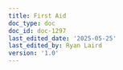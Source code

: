 ```yaml
---
title: First Aid
doc_type: doc
doc_id: doc-1297
last_edited_date: '2025-05-25'
last_edited_by: Ryan Laird
version: '1.0'
---
```


<!-- Unsupported block type: unsupported -->
